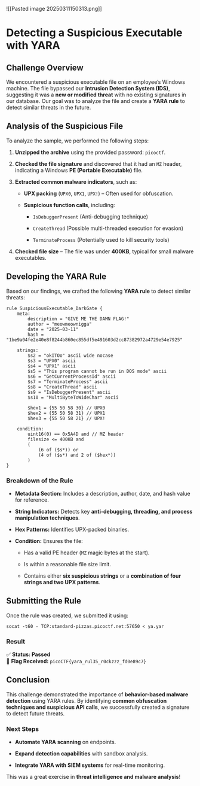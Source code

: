 ![[Pasted image 20250311150313.png]]
# Detecting a Suspicious Executable with YARA

## Challenge Overview

We encountered a suspicious executable file on an employee’s Windows machine. The file bypassed our **Intrusion Detection System (IDS)**, suggesting it was a **new or modified threat** with no existing signatures in our database. Our goal was to analyze the file and create a **YARA rule** to detect similar threats in the future.

## Analysis of the Suspicious File

To analyze the sample, we performed the following steps:

1. **Unzipped the archive** using the provided password: `picoctf`.
    
2. **Checked the file signature** and discovered that it had an `MZ` header, indicating a Windows **PE (Portable Executable)** file.
    
3. **Extracted common malware indicators**, such as:
    
    - **UPX packing** (`UPX0`, `UPX1`, `UPX!`) – Often used for obfuscation.
        
    - **Suspicious function calls**, including:
        
        - `IsDebuggerPresent` (Anti-debugging technique)
            
        - `CreateThread` (Possible multi-threaded execution for evasion)
            
        - `TerminateProcess` (Potentially used to kill security tools)
            
4. **Checked file size** – The file was under **400KB**, typical for small malware executables.
    

## Developing the YARA Rule

Based on our findings, we crafted the following **YARA rule** to detect similar threats:

```
rule SuspiciousExecutable_DarkGate {
    meta:
        description = "GIVE ME THE DAMN FLAG!"
        author = "meowmeownigga"
        date = "2025-03-11"
        hash = "1be9a04fe2e40e8f8244b860ec855df5e491603d2cc87382972a4729e54e7925"

    strings:
        $s2 = "okITOo" ascii wide nocase
        $s3 = "UPX0" ascii
        $s4 = "UPX1" ascii
        $s5 = "This program cannot be run in DOS mode" ascii
        $s6 = "GetCurrentProcessId" ascii
        $s7 = "TerminateProcess" ascii
        $s8 = "CreateThread" ascii
        $s9 = "IsDebuggerPresent" ascii
        $s10 = "MultiByteToWideChar" ascii

        $hex1 = {55 50 58 30} // UPX0
        $hex2 = {55 50 58 31} // UPX1
        $hex3 = {55 50 58 21} // UPX!

    condition:
        uint16(0) == 0x5A4D and // MZ header
        filesize <= 400KB and
        (
            (6 of ($s*)) or
            (4 of ($s*) and 2 of ($hex*))
        )
}
```

### Breakdown of the Rule

- **Metadata Section:** Includes a description, author, date, and hash value for reference.
    
- **String Indicators:** Detects key **anti-debugging, threading, and process manipulation techniques**.
    
- **Hex Patterns:** Identifies UPX-packed binaries.
    
- **Condition:** Ensures the file:
    
    - Has a valid PE header (`MZ` magic bytes at the start).
        
    - Is within a reasonable file size limit.
        
    - Contains either **six suspicious strings** or a **combination of four strings and two UPX patterns**.
        

## Submitting the Rule

Once the rule was created, we submitted it using:

```
socat -t60 - TCP:standard-pizzas.picoctf.net:57650 < ya.yar
```

### Result

✅ **Status: Passed**  
🎉 **Flag Received:** `picoCTF{yara_rul35_r0ckzzz_fd0e89c7}`

## Conclusion

This challenge demonstrated the importance of **behavior-based malware detection** using YARA rules. By identifying **common obfuscation techniques and suspicious API calls**, we successfully created a signature to detect future threats.

### Next Steps

- **Automate YARA scanning** on endpoints.
    
- **Expand detection capabilities** with sandbox analysis.
    
- **Integrate YARA with SIEM systems** for real-time monitoring.
    

This was a great exercise in **threat intelligence and malware analysis**!